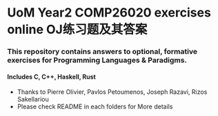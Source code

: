 # UoM Year2 COMP26020 exercises online OJ练习题及其答案
### This repository contains answers to optional, formative exercises for Programming Languages & Paradigms.
#### Includes C, C++, Haskell, Rust

- Thanks to Pierre Olivier, Pavlos Petoumenos, Joseph Razavi, Rizos Sakellariou
- Please check README in each folders for More details 
<!-- - langugage   corresponding each -->

